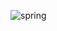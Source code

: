 
![spring](https://user-images.githubusercontent.com/109055420/182745255-db380b94-e117-4718-949e-1cb9969f2858.png)
